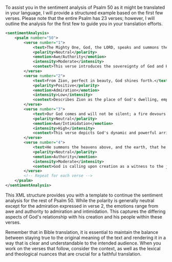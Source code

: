 To assist you in the sentiment analysis of Psalm 50 as it might be translated in your language, I will provide a structured example based on the first few verses. Please note that the entire Psalm has 23 verses; however, I will outline the analysis for the first few to guide you in your translation efforts.

```xml
<sentimentAnalysis>
    <psalm number="50">
        <verse number="1">
            <text>The Mighty One, God, the LORD, speaks and summons the earth from the rising of the sun to the place where it sets.</text>
            <polarity>Neutral</polarity>
            <emotion>Awe/Authority</emotion>
            <intensity>Moderate</intensity>
            <context>This verse introduces the sovereignty of God and His authority over the earth.</context>
        </verse>
        <verse number="2">
            <text>From Zion, perfect in beauty, God shines forth.</text>
            <polarity>Positive</polarity>
            <emotion>Admiration</emotion>
            <intensity>Low</intensity>
            <context>Describes Zion as the place of God's dwelling, emphasizing beauty and perfection.</context>
        </verse>
        <verse number="3">
            <text>Our God comes and will not be silent; a fire devours before him, and around him a tempest rages.</text>
            <polarity>Neutral</polarity>
            <emotion>Awe/Intimidation</emotion>
            <intensity>High</intensity>
            <context>This verse depicts God's dynamic and powerful arrival, akin to natural powerful elements like fire and storm.</context>
        </verse>
        <verse number="4">
            <text>He summons the heavens above, and the earth, that he may judge his people:</text>
            <polarity>Neutral</polarity>
            <emotion>Authority</emotion>
            <intensity>Moderate</intensity>
            <context>God is calling upon creation as a witness to the judgement of His people, implying a court-like setting.</context>
        </verse>
        <!-- Repeat for each verse -->
    </psalm>
</sentimentAnalysis>
```

This XML structure provides you with a template to continue the sentiment analysis for the rest of Psalm 50. While the polarity is generally neutral except for the admiration expressed in verse 2, the emotions range from awe and authority to admiration and intimidation. This captures the differing aspects of God's relationship with his creation and his people within these verses.

Remember that in Bible translation, it is essential to maintain the balance between staying true to the original meaning of the text and rendering it in a way that is clear and understandable to the intended audience. When you work on the verses that follow, consider the context, as well as the lexical and theological nuances that are crucial for a faithful translation.